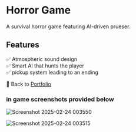 # Horror Game  
A survival horror game featuring AI-driven prueser. 

## Features  
✅ Atmospheric sound design  
✅ Smart AI that hunts the player  
✅ pickup system leading to an ending  

🔗 Back to [Portfolio](https://github.com/NasimSakalla/GameDevPortfolio)

### in game screenshots provided below 

![Screenshot 2025-02-24 003550](https://github.com/user-attachments/assets/fd6aa91f-8c5e-4af4-a60a-91f11ed1f000)

![Screenshot 2025-02-24 003515](https://github.com/user-attachments/assets/e6d819bd-9c31-4c0d-8e8d-60973dc1980f)
